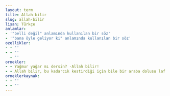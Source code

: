 ```yaml
---
layout: term
title: Allah bilir
slug: allah-bilir
lisan: Türkçe
anlamlar:
- '"belli değil" anlamında kullanılan bir söz'
- '"bana öyle geliyor ki" anlamında kullanılan bir söz'
ozellikler:
- - ''
- - ''
  - ''
ornekler:
- - Yağmur yağar mı dersin? -Allah bilir!
- - Allah bilir, bu kadarcık kestirdiği için bile bir araba dolusu laf edecekti.
orneklerkaynak:
- - ''
- - ''
---
```

